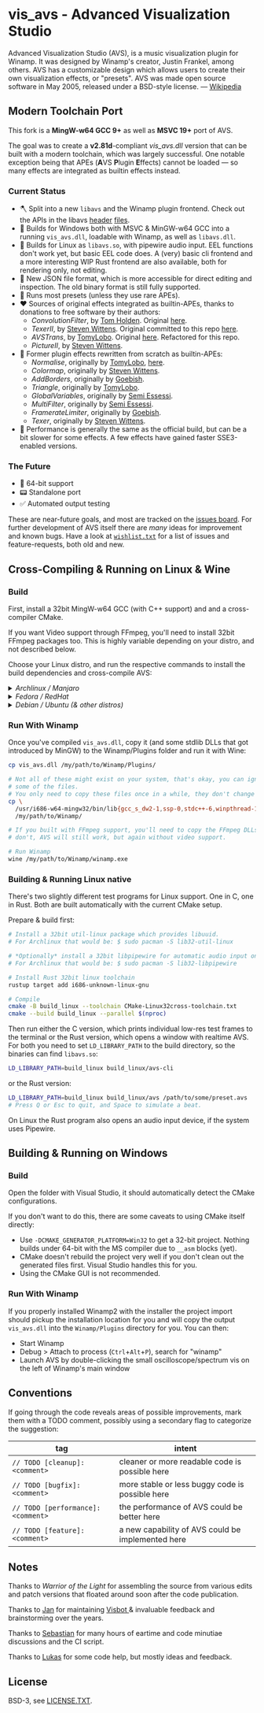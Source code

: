 # vis_avs - Advanced Visualization Studio

Advanced Visualization Studio (AVS), is a music visualization plugin for Winamp. It was
designed by Winamp's creator, Justin Frankel, among others. AVS has a customizable
design which allows users to create their own visualization effects, or "presets". AVS
was made open source software in May 2005, released under a BSD-style license. —
[Wikipedia](http://en.wikipedia.org/wiki/Advanced_Visualization_Studio)


## Modern Toolchain Port

This fork is a **MingW-w64 GCC 9+** as well as **MSVC 19+** port of AVS.

The goal was to create a **v2.81d**-compliant *vis_avs.dll* version that can be built
with a modern toolchain, which was largely successful. One notable exception being that
APEs (<b>A</b>VS <b>P</b>lugin <b>E</b>ffects) cannot be loaded — so many effects are
integrated as builtin effects instead.


### Current Status

* 🪓 Split into a new `libavs` and the Winamp plugin frontend. Check out the APIs in the
  libavs [header](avs/vis_avs/avs.h) [files](avs/vis_avs/avs_editor.h).
* 🎉 Builds for Windows both with MSVC & MinGW-w64 GCC into a running `vis_avs.dll`,
  loadable with Winamp, as well as `libavs.dll`.
* 🐧 Builds for Linux as `libavs.so`, with pipewire audio input. EEL functions don't
  work yet, but basic EEL code does.  A (very) basic cli frontend and a more interesting
  WIP Rust frontend are also available, both for rendering only, not editing.
* 💾 New JSON file format, which is more accessible for direct editing and inspection.
  The old binary format is still fully supported.
* 💃 Runs most presets (unless they use rare APEs).
* ❤️ Sources of original effects integrated as builtin-APEs, thanks to donations to free
  software by their authors:
  * _ConvolutionFilter_, by [Tom Holden](https://github.com/tholden). Original
    [here](https://github.com/tholden/AVSConvolutionFilter).
  * _TexerII_, by [Steven Wittens](https://acko.net). Original committed to this repo
    [here](https://github.com/grandchild/vis_avs/commit/ddd97ba7).
  * _AVSTrans_, by [TomyLobo](https://github.com/TomyLobo). Original
    [here](https://github.com/TomyLobo/eeltrans). Refactored for this repo.
  * _PictureII_, by [Steven Wittens](https://acko.net).
* 🎂 Former plugin effects rewritten from scratch as builtin-APEs:
  * _Normalise_, originally by [TomyLobo](https://github.com/TomyLobo),
    [here](https://www.deviantart.com/tomylobo/art/Normalise-APE-10334263).
  * _Colormap_, originally by [Steven Wittens](https://acko.net).
  * _AddBorders_, originally by [Goebish](https://github.com/goebish).
  * _Triangle_, originally by [TomyLobo](https://github.com/TomyLobo).
  * _GlobalVariables_, originally by [Semi Essessi](https://github.com/semiessessi).
  * _MultiFilter_, originally by [Semi Essessi](https://github.com/semiessessi).
  * _FramerateLimiter_, originally by [Goebish](https://github.com/goebish).
  * _Texer_, originally by [Steven Wittens](https://acko.net).
* 🥵 Performance is generally the same as the official build, but can be a bit slower
  for some effects. A few effects have gained faster SSE3-enabled versions.


### The Future

* 🧮 64-bit support
* 📟 Standalone port
* ✅ Automated output testing

These are near-future goals, and most are tracked on the
[issues board](https://github.com/users/grandchild/projects/1). For further development
of AVS itself there are _many_ ideas for improvement and known bugs. Have a look at 
[`wishlist.txt`](wishlist.txt) for a list of issues and feature-requests, both old and
new.


## Cross-Compiling & Running on Linux & Wine

### Build

First, install a 32bit MingW-w64 GCC (with C++ support) and and a cross-compiler CMake.

If you want Video support through FFmpeg, you'll need to install 32bit FFmpeg packages
too. This is highly variable depending on your distro, and not described below.

Choose your Linux distro, and run the respective commands to install the build
dependencies and cross-compile AVS:

<details><summary><em>Archlinux / Manjaro</em></summary>

```shell
sudo pacman -S --needed mingw-w64-gcc mingw-w64-cmake
mkdir -p build
cd build
i686-w64-mingw32-cmake ..
make
```

</details>


<details><summary><em>Fedora / RedHat</em></summary>

```shell
sudo dnf install mingw32-gcc-c++ mingw32-gcc
mkdir -p build
cd build
mingw32-cmake ..
make
```

</details>


<details><summary><em>Debian / Ubuntu (& other distros)</em></summary>


```shell
sudo apt install gcc-mingw-w64 g++-mingw-w64 cmake
mkdir -p build
cd build

# Debian- and Ubuntu-based distros don't provide ready-made cross-compiling CMake
# packages, so you'll have to tell CMake about your toolchain.
cmake -D CMAKE_TOOLCHAIN_FILE=../CMake-MingWcross-toolchain.txt ..

make
```

</details>

### Run With Winamp

Once you've compiled `vis_avs.dll`, copy it (and some stdlib DLLs that got introduced by
MinGW) to the Winamp/Plugins folder and run it with Wine:

```bash
cp vis_avs.dll /my/path/to/Winamp/Plugins/

# Not all of these might exist on your system, that's okay, you can ignore errors for
# some of the files.
# You only need to copy these files once in a while, they don't change that often.
cp \
  /usr/i686-w64-mingw32/bin/lib{gcc_s_dw2-1,ssp-0,stdc++-6,winpthread-1}.dll \
  /my/path/to/Winamp/

# If you built with FFmpeg support, you'll need to copy the FFmpeg DLLs too. If you
# don't, AVS will still work, but again without video support.

# Run Winamp
wine /my/path/to/Winamp/winamp.exe
```

### Building & Running Linux native

There's two slightly different test programs for Linux support. One in C, one in Rust.
Both are built automatically with the current CMake setup.

Prepare & build first:

```sh
# Install a 32bit util-linux package which provides libuuid.
# For Archlinux that would be: $ sudo pacman -S lib32-util-linux

# *Optionally* install a 32bit libpipewire for automatic audio input on Linux.
# For Archlinux that would be: $ sudo pacman -S lib32-libpipewire

# Install Rust 32bit linux toolchain
rustup target add i686-unknown-linux-gnu

# Compile
cmake -B build_linux --toolchain CMake-Linux32cross-toolchain.txt
cmake --build build_linux --parallel $(nproc)
```

Then run either the C version, which prints individual low-res test frames to the
terminal or the Rust version, which opens a window with realtime AVS. For both you need
to set `LD_LIBRARY_PATH` to the build directory, so the binaries can find `libavs.so`:

```sh
LD_LIBRARY_PATH=build_linux build_linux/avs-cli
```

or the Rust version:
```sh
LD_LIBRARY_PATH=build_linux build_linux/avs /path/to/some/preset.avs
# Press Q or Esc to quit, and Space to simulate a beat.
```

On Linux the Rust program also opens an audio input device, if the system uses Pipewire.


## Building & Running on Windows

### Build

Open the folder with Visual Studio, it should automatically detect the CMake
configurations.

If you don't want to do this, there are some caveats to using CMake itself directly:

* Use `-DCMAKE_GENERATOR_PLATFORM=Win32` to get a 32-bit project. Nothing builds under
  64-bit with the MS compiler due to `__asm` blocks (yet).
* CMake doesn't rebuild the project very well if you don't clean out the generated files
  first. Visual Studio handles this for you.
* Using the CMake GUI is not recommended.

### Run With Winamp

If you properly installed Winamp2 with the installer the project import should pickup
the installation location for you and will copy the output `vis_avs.dll` into the
`Winamp/Plugins` directory for you. You can then:

* Start Winamp
* Debug > Attach to process (`Ctrl`+`Alt`+`P`), search for "winamp"
* Launch AVS by double-clicking the small oscilloscope/spectrum vis on the left of
  Winamp's main window


## Conventions

If going through the code reveals areas of possible improvements, mark them with a TODO
comment, possibly using a secondary flag to categorize the suggestion:

| tag | intent |
|-----|--------|
|`// TODO [cleanup]: <comment>`    |cleaner or more readable code is possible here   |
|`// TODO [bugfix]: <comment>`     |more stable or less buggy code is possible here  |
|`// TODO [performance]: <comment>`|the performance of AVS could be better here      |
|`// TODO [feature]: <comment>`    |a new capability of AVS could be implemented here|


## Notes

Thanks to _Warrior of the Light_ for assembling the source from various edits and patch
versions that floated around soon after the code publication.

Thanks to [Jan](https://github.com/idleberg) for maintaining [Visbot
](https://visbot.net) & invaluable feedback and brainstorming over the years.

Thanks to [Sebastian](https://github.com/hartwork) for many hours of eartime and code
minutiae discussions and the CI script.

Thanks to [Lukas](https://exo-cortex.github.io/) for some code help, but mostly ideas
and feedback.

## License

BSD-3, see [LICENSE.TXT](LICENSE.TXT).

